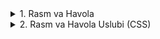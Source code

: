 <details>
<summary>1. Rasm va Havola</summary>

## HTML: Rasm (`<img>`)

`<img>` — sahifaga rasm qo‘yish uchun ishlatiladi. Bu **bo‘sh yopilmaydigan** inline element (ya’ni `</img>` yozilmaydi).

### Muhim atributlar

- **`src`** — rasm manzili (fayl yo‘li yoki to‘liq URL).
  - Nisbiy yo‘l: `images/profil.jpg`
  - Mutlaq yo‘l: `https://sayt.com/img/profil.jpg`
- **`alt`** — rasm yuklanmasa yoki ekran o‘qish vositalari uchun ko‘rinadigan matn. Kirish imkoniyati (accessibility) va SEO uchun muhim.
- **`width`**, **`height`** — pikselda o‘lcham berish. Bu atributlarni kiritish **layout shift** (sakrash)ni kamaytiradi.
- **`title`** (ixtiyoriy) — kursor ustiga borganda ko‘rinadigan qo‘shimcha ma’lumot.
- **`loading`** — `lazy` yoki `eager`. `lazy` sahifaning pastki qismidagi rasmlarni kech yuklaydi (tezlikni oshiradi).
- **`decoding`** — `async`/`sync`/`auto`. Odatda `async` tavsiya etiladi.
- **`srcset`** va **`sizes`** — responsiv (moslashuvchan) rasm uchun turli o‘lchamlarni ko‘rsatish.

#### Oddiy misol

```html
<img src="profil.jpg" alt="Mening rasmi" width="150" height="150">
```

<summary>HTML: Havola va</summary>

`<a>` — havola (link) yaratish uchun ishlatiladi.

### Muhim atributlar

href — **manzil**:

Tashqi sayt: **https://example.com**

Ichki fayl: **docs/qoida.html**

Sahifa ichidagi bo‘lim: **#kontakt**

E-pochta: **mailto:info@site.uz**

Telefon: **tel:+998901234567**

Yuklab olish: **faylga ishora + download atributi**

**target**

**_self** — shu oynada (standart)

**_blank** — yangi oynada/varaqda

**rel**

**noopener noreferrer** — **_blank** bilan xavfsizlik uchun tavsiya etiladi

**nofollow** — qidiruv tizimlariga “reytang bermang” degan ishora

**Tashqi havola** (yangi oynada xavfsiz)

```html
<a href="https://example.com" target="_blank" rel="noopener noreferrer">Saytga o‘tish</a>
```

### Ichki sahifaga havola

```html
<a href="pages/haqida.html">Haqida</a>
```

Sahifa ichidagi bo‘limga sakrash

```html
<a href="#kontakt">Kontakt bo‘limiga o‘tish</a>
```

```html
<h2 id="kontakt">Kontakt</h2>
```

Email, telefon, yuklab olish

```html
<a href="mailto:info@mysite.uz">Email yozish</a>
<a href="tel:+998901112233">Qo‘ng‘iroq qilish</a>
<a href="files/taqdimot.pdf" download>PDF’ni yuklab olish</a>
```
</details>

<details>
<summary>2. Rasm va Havola Uslubi (CSS)</summary>

## CSS: Rasm va Havola Uslubi

HTML’dagi `<img>` va `<a>` elementlarini **dizayn** bilan yanada chiroyli qilish uchun CSS xususiyatlaridan foydalaniladi.  
Quyida rasm va havola uchun eng ko‘p ishlatiladigan xususiyatlar keltirilgan.

## Rasm uchun uslublar

### `border`
Rasm atrofida **ramka** chizadi.  

**Sintaksis:** 

```css
img {
  border: qalinlik turi rang;
}
```

### Qiymatlar:

### Qalinlik: **1px**, **2px**, **5px**

Turi: **solid** (to‘liq chiziq), **dashed** (uzilgan chiziq), **dotted** (nuqtali chiziq), **double** (ikki chiziq)

Rang: rang nomi **(gray)**, **HEX (#333)**, **RGB (rgb(100,100,100))**

### Misol:

```css
img {
  border: 3px solid gray;
}
```

**border-radius**

Rasm burchaklarini yumaloqlashtiradi.

### Sintaksis:

```css
img {
  border-radius: qiymat;
}
```

### Qiymatlar:

**10px** — yumaloqlik radiusi pikselda

**50%** — rasmni doira shakliga keltiradi (agar eni = bo‘yi bo‘lsa)

### Misollar:

```css
/* Burchaklarni biroz yumaloq qilish */
img {
  border-radius: 10px;
}

/* Dumaloq avatar yaratish */
img {
  border-radius: 50%;
}
```

</details>